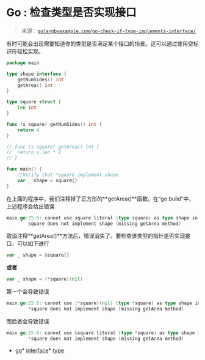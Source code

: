 <!--yml

类别：未分类

日期：2024-10-13 06:05:08

-->

# Go : 检查类型是否实现接口

> 来源：[`golangbyexample.com/go-check-if-type-implements-interface/`](https://golangbyexample.com/go-check-if-type-implements-interface/)

有时可能会出现需要知道你的类型是否满足某个接口的场景。这可以通过使用空标识符轻松实现。

```go
package main

type shape interface {
    getNumSides() int
    getArea() int
}

type square struct {
    len int
}

func (s square) getNumSides() int {
    return 4
}

// func (s square) getArea() int {
//  return s.len * 2
// }

func main() {
    //Verify that *square implement shape
    var _ shape = square{}
}
```

在上面的程序中，我们注释掉了正方形的**getArea()**函数。在“go build”中，上述程序会给出错误

```go
main.go:25:6: cannot use square literal (type square) as type shape in assignment:
        square does not implement shape (missing getArea method)
```

取消注释**getArea()**方法后，错误消失了。要检查该类型的指针是否实现接口，可以如下进行

```go
var _ shape = &square{}
```

**或者**

```go
var _ shape = (*square)(nil)
```

第一个会导致错误

```go
main.go:25:6: cannot use (*square)(nil) (type *square) as type shape in assignment:
        *square does not implement shape (missing getArea method)
```

而后者会导致错误

```go
main.go:25:6: cannot use &square literal (type *square) as type shape in assignment:
        *square does not implement shape (missing getArea method)
```

+   [go](https://golangbyexample.com/tag/go/)*   [interface](https://golangbyexample.com/tag/interface/)*   [type](https://golangbyexample.com/tag/type/)
